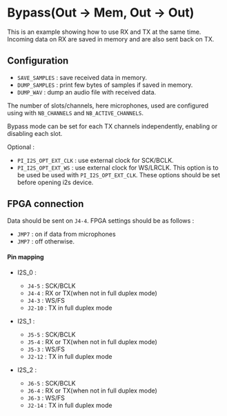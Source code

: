 # Bypass(Out -> Mem, Out -> Out)

This is an example showing how to use RX and TX at the same time. Incoming data on RX are saved in memory and are also sent back on TX.

## Configuration

* `SAVE_SAMPLES` : save received data in memory.
* `DUMP_SAMPLES` : print few bytes of samples if saved in memory.
* `DUMP_WAV`     : dump an audio file with received data.

The number of slots/channels, here microphones, used are configured using with `NB_CHANNELS` and `NB_ACTIVE_CHANNELS`.

Bypass mode can be set for each TX channels independently, enabling or disabling each slot.

Optional :
* `PI_I2S_OPT_EXT_CLK` : use external clock for SCK/BCLK.
* `PI_I2S_OPT_EXT_WS` : use external clock for WS/LRCLK. This option is to be used be used with `PI_I2S_OPT_EXT_CLK`.
These options should be set before opening i2s device.

## FPGA connection

Data should be sent on `J4-4`. FPGA settings should be as follows :
  * `JMP7` : on if data from microphones
  * `JMP7` : off otherwise.

#### Pin mapping
* I2S_0 :
  * `J4-5` : SCK/BCLK
  * `J4-4` : RX or TX(when not in full duplex mode)
  * `J4-3` : WS/FS
  * `J2-10` : TX in full duplex mode

* I2S_1 :
  * `J5-5` : SCK/BCLK
  * `J5-4` : RX or TX(when not in full duplex mode)
  * `J5-3` : WS/FS
  * `J2-12` : TX in full duplex mode

* I2S_2 :
   * `J6-5` : SCK/BCLK
   * `J6-4` : RX or TX(when not in full duplex mode)
   * `J6-3` : WS/FS
   * `J2-14` : TX in full duplex mode
